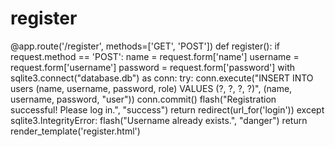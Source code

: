 # register
@app.route('/register', methods=['GET', 'POST'])
def register():
    if request.method == 'POST':
        name = request.form['name']
        username = request.form['username']
        password = request.form['password']
        with sqlite3.connect("database.db") as conn:
            try:
                conn.execute("INSERT INTO users (name, username, password, role) VALUES (?, ?, ?, ?)",
                             (name, username, password, "user"))
                conn.commit()
                flash("Registration successful! Please log in.", "success")
                return redirect(url_for('login'))
            except sqlite3.IntegrityError:
                flash("Username already exists.", "danger")
    return render_template('register.html')
